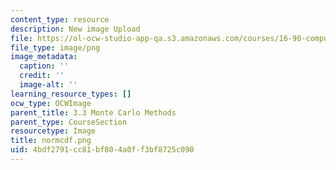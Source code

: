 ```yaml
---
content_type: resource
description: New image Upload
file: https://ol-ocw-studio-app-qa.s3.amazonaws.com/courses/16-90-computational-methods-in-aerospace-engineering-spring-2014/4bdf2791cc81bf804a0ff3bf8725c090_normcdf.png
file_type: image/png
image_metadata:
  caption: ''
  credit: ''
  image-alt: ''
learning_resource_types: []
ocw_type: OCWImage
parent_title: 3.3 Monte Carlo Methods
parent_type: CourseSection
resourcetype: Image
title: normcdf.png
uid: 4bdf2791-cc81-bf80-4a0f-f3bf8725c090
---
```

